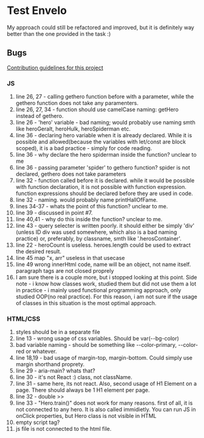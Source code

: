 # Test Envelo

My approach could still be refactored and improved, but it is definitely way better than the one provided in the task :) 

## Bugs

[Contribution guidelines for this project](task.png)

### JS

1. line 26, 27 - calling gethero function before with a parameter, while the gethero function does not take any paramenters.
2. line 26, 27, 34 - function should use camelCase naming: getHero instead of gethero.
3. line 26 - 'hero' variable - bad naming; would probably use naming smth like heroGeralt, heroHulk, heroSpiderman etc.
4. line 36 - declaring hero variable when it is already declared. While it is possible and allowed(because the variables with let/const are block scoped), it is a bad practice - simply for code reading.
5. line 36 - why declare the hero spiderman inside the function? unclear to me
6. line 36 - passing parameter 'spider' to gethero function? spider is not declared, gethero does not take parameters
7. line 32 - function called before it is declared. while it would be possible with function declaration, it is not possible with function expression. function expressions should be declared before they are used in code.
8. line 32 - naming. would probably name printHallOfFame.
9. lines 34-37 - whats the point of this function? unclear to me.
10. line 39 - discussed in point #7.
11. line 40,41 - why do this inside the function? unclear to me.
12. line 43 - query selecter is written poorly. it should either be simply 'div' (unless ID div was used somewhere, which also is a bad naming practice) or, preferably, by classname, smth like '.herosContainer'.
13. line 22 - heroCount is useless. heroes.length could be used to extract the desired result.
14. line 45 map "x, arr" useless in that usecase
15. line 49 wrong innerHtml code, name will be an object, not name itself. paragraph tags are not closed proprely
16. I am sure there is a couple more, but i stopped looking at this point. Side note - i know how classes work, studied them but did not use them a lot in practice - i mainly used functional programming approach, only studied OOP(no real practice). For this reason, i am not sure if the usage of classes in this situation is the most optimal approach.

### HTML/CSS

1. styles should be in a separate file
2. line 13 - wrong usage of css variables. Should be var(--bg-color)
3. bad variable naming - should be something like --color-primary, --color-red or whatever.
4. line 18,19 - bad usage of margin-top, margin-bottom. Could simply use margin shorthand proprety.
5. line 29 - aria-main? whats that?
6. line 30 - it's not React :) class, not className.
7. line 31 - same here, its not react. Also, second usage of H1 Element on a page. There should always be 1 H1 element per page.
8. line 32 - double >>
9. line 33 - "Hero.train()" does not work for many reasons. first of all, it is not connected to any hero. It is also called immidietly. You can run JS in onClick properties, but Hero class is not visible in HTML
10. empty script tag?
11. js file is not connected to the html file.
